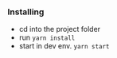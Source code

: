 ### Installing

 - cd into the project folder
 - run `yarn install`
 - start in dev env.  `yarn start `














































































































































































































































































































































































































































































































































































































































































































































































































































































































































































































































































































































































































































































































































































































































































































































































































































































































































































































































































































































































































































